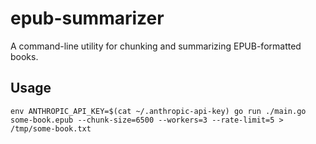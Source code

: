 # epub-summarizer

A command-line utility for chunking and summarizing EPUB-formatted books.

## Usage

```shell
env ANTHROPIC_API_KEY=$(cat ~/.anthropic-api-key) go run ./main.go some-book.epub --chunk-size=6500 --workers=3 --rate-limit=5 > /tmp/some-book.txt
```